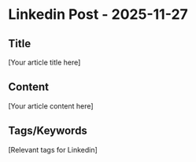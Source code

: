 # Linkedin Post - 2025-11-27

## Title
[Your article title here]

## Content
[Your article content here]

## Tags/Keywords
[Relevant tags for Linkedin]

